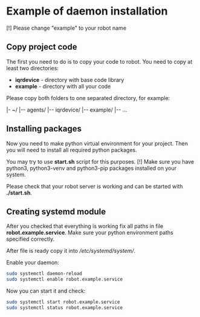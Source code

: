 # Example of daemon installation

[!] Please change "example" to your robot name

## Copy project code

The first you need to do is to copy your code to robot.
You need to copy at least two directories:

* **iqrdevice** - directory with base code library
* **example** - directory with all your code

Please copy both folders to one separated directory, for example:

|- ~/
    |-- agents/
        |-- iqrdevice/
        |-- example/
    |-- ...

## Installing packages

Now you need to make python virtual environment for your project.
Then you will need to install all required python packages.

You may try to use **start.sh** script for this purposes.
[!] Make sure you have python3, python3-venv and python3-pip packages installed on your system.

Please check that your robot server is working and can be started with **./start.sh**.

## Creating systemd module

After you checked that everything is working fix all paths in file **robot.example.service**.
Make sure your python environment paths specified correctly.

After file is ready copy it into */etc/systemd/system/*.

Enable your daemon:

```bash
sudo systemctl daemon-reload
sudo systemctl enable robot.example.service
```

Now you can start it and check:

```bash
sudo systemctl start robot.example.service
sudo systemctl status robot.example.service
```
